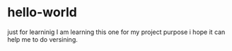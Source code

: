 # hello-world
just for learninig
I am learning this one for my project purpose
i hope it can help me to do versining.
